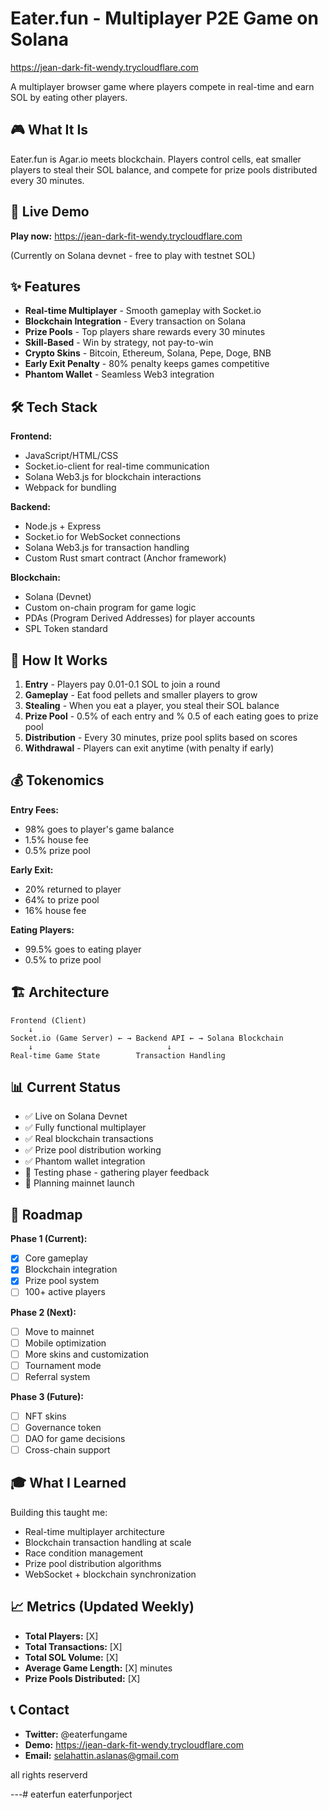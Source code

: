 # Eater.fun - Multiplayer P2E Game on Solana

https://jean-dark-fit-wendy.trycloudflare.com


A multiplayer browser game where players compete in real-time and earn SOL by eating other players.

## 🎮 What It Is

Eater.fun is Agar.io meets blockchain. Players control cells, eat smaller players to steal their SOL balance, and compete for prize pools distributed every 30 minutes.

## 🚀 Live Demo

**Play now:** https://jean-dark-fit-wendy.trycloudflare.com

(Currently on Solana devnet - free to play with testnet SOL)

## ✨ Features

- **Real-time Multiplayer** - Smooth gameplay with Socket.io
- **Blockchain Integration** - Every transaction on Solana
- **Prize Pools** - Top players share rewards every 30 minutes
- **Skill-Based** - Win by strategy, not pay-to-win
- **Crypto Skins** - Bitcoin, Ethereum, Solana, Pepe, Doge, BNB
- **Early Exit Penalty** - 80% penalty keeps games competitive
- **Phantom Wallet** - Seamless Web3 integration

## 🛠️ Tech Stack

**Frontend:**
- JavaScript/HTML/CSS
- Socket.io-client for real-time communication
- Solana Web3.js for blockchain interactions
- Webpack for bundling

**Backend:**
- Node.js + Express
- Socket.io for WebSocket connections
- Solana Web3.js for transaction handling
- Custom Rust smart contract (Anchor framework)

**Blockchain:**
- Solana (Devnet)
- Custom on-chain program for game logic
- PDAs (Program Derived Addresses) for player accounts
- SPL Token standard

## 🎯 How It Works

1. **Entry** - Players pay 0.01-0.1 SOL to join a round
2. **Gameplay** - Eat food pellets and smaller players to grow
3. **Stealing** - When you eat a player, you steal their SOL balance
4. **Prize Pool** - 0.5% of each entry  and % 0.5 of each eating goes to prize pool
5. **Distribution** - Every 30 minutes, prize pool splits based on scores
6. **Withdrawal** - Players can exit anytime (with penalty if early)

## 💰 Tokenomics

**Entry Fees:**
- 98% goes to player's game balance
- 1.5% house fee
- 0.5% prize pool

**Early Exit:**
- 20% returned to player
- 64% to prize pool
- 16% house fee

**Eating Players:**
- 99.5% goes to eating player
- 0.5% to prize pool

## 🏗️ Architecture
```
Frontend (Client)
    ↓
Socket.io (Game Server) ← → Backend API ← → Solana Blockchain
    ↓                              ↓
Real-time Game State        Transaction Handling
```

## 📊 Current Status

- ✅ Live on Solana Devnet
- ✅ Fully functional multiplayer
- ✅ Real blockchain transactions
- ✅ Prize pool distribution working
- ✅ Phantom wallet integration
- 🔄 Testing phase - gathering player feedback
- 📅 Planning mainnet launch

## 🚧 Roadmap

**Phase 1 (Current):**
- [x] Core gameplay
- [x] Blockchain integration
- [x] Prize pool system
- [ ] 100+ active players

**Phase 2 (Next):**
- [ ] Move to mainnet
- [ ] Mobile optimization
- [ ] More skins and customization
- [ ] Tournament mode
- [ ] Referral system

**Phase 3 (Future):**
- [ ] NFT skins
- [ ] Governance token
- [ ] DAO for game decisions
- [ ] Cross-chain support

## 🎓 What I Learned

Building this taught me:
- Real-time multiplayer architecture
- Blockchain transaction handling at scale
- Race condition management
- Prize pool distribution algorithms
- WebSocket + blockchain synchronization

## 📈 Metrics (Updated Weekly)

- **Total Players:** [X]
- **Total Transactions:** [X]
- **Total SOL Volume:** [X]
- **Average Game Length:** [X] minutes
- **Prize Pools Distributed:** [X]


## 📞 Contact

- **Twitter:** @eaterfungame
- **Demo:** https://jean-dark-fit-wendy.trycloudflare.com
- **Email:** selahattin.aslanas@gmail.com

all rights reserverd


---# eaterfun
eaterfunporject
